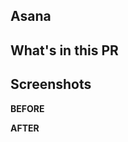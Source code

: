## Asana

<!-- Put the related Asana tasks here -->

## What's in this PR

<!-- Put the description of the PR here -->

## Screenshots

<!-- Insert screenshots of your work here -->

**BEFORE**

<!-- Screenshot of before your changes -->

**AFTER**

<!-- Screenshot of after your changes -->
